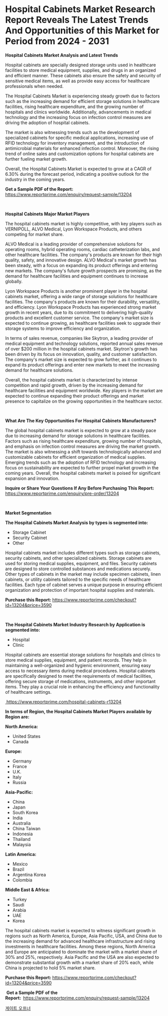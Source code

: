 <p><h1>Hospital Cabinets Market Research Report Reveals The Latest Trends And Opportunities of this Market for Period from 2024 - 2031</h1></p><p><strong>Hospital Cabinets Market Analysis and Latest Trends</strong></p>
<p><p>Hospital cabinets are specially designed storage units used in healthcare facilities to store medical equipment, supplies, and drugs in an organized and efficient manner. These cabinets also ensure the safety and security of sensitive medical items, as well as provide easy access for healthcare professionals when needed.</p><p>The Hospital Cabinets Market is experiencing steady growth due to factors such as the increasing demand for efficient storage solutions in healthcare facilities, rising healthcare expenditure, and the growing number of hospitals and clinics worldwide. Additionally, advancements in medical technology and the increasing focus on infection control measures are driving the adoption of hospital cabinets.</p><p>The market is also witnessing trends such as the development of specialized cabinets for specific medical applications, increasing use of RFID technology for inventory management, and the introduction of antimicrobial materials for enhanced infection control. Moreover, the rising trend of online sales and customization options for hospital cabinets are further fueling market growth.</p><p>Overall, the Hospital Cabinets Market is expected to grow at a CAGR of 6.30% during the forecast period, indicating a positive outlook for the industry in the coming years.</p></p>
<p><strong>Get a Sample PDF of the Report:&nbsp;</strong> <a href="https://www.reportprime.com/enquiry/request-sample/13204">https://www.reportprime.com/enquiry/request-sample/13204</a></p>
<p>&nbsp;</p>
<p><strong>Hospital Cabinets Major Market Players</strong></p>
<p><p>The hospital cabinets market is highly competitive, with key players such as VERNIPOLL, ALVO Medical, Lyon Workspace Products, and others competing for market share. </p><p>ALVO Medical is a leading provider of comprehensive solutions for operating rooms, hybrid operating rooms, cardiac catheterization labs, and other healthcare facilities. The company's products are known for their high quality, safety, and innovative design. ALVO Medical's market growth has been steady, with a focus on expanding its product offerings and entering new markets. The company's future growth prospects are promising, as the demand for healthcare facilities and equipment continues to increase globally.</p><p>Lyon Workspace Products is another prominent player in the hospital cabinets market, offering a wide range of storage solutions for healthcare facilities. The company's products are known for their durability, versatility, and efficiency. Lyon Workspace Products has experienced strong market growth in recent years, due to its commitment to delivering high-quality products and excellent customer service. The company's market size is expected to continue growing, as healthcare facilities seek to upgrade their storage systems to improve efficiency and organization.</p><p>In terms of sales revenue, companies like Skytron, a leading provider of medical equipment and technology solutions, reported annual sales revenue of over $200 million in the hospital cabinets market. Skytron's growth has been driven by its focus on innovation, quality, and customer satisfaction. The company's market size is expected to grow further, as it continues to expand its product offerings and enter new markets to meet the increasing demand for healthcare solutions.</p><p>Overall, the hospital cabinets market is characterized by intense competition and rapid growth, driven by the increasing demand for healthcare facilities and equipment worldwide. Key players in the market are expected to continue expanding their product offerings and market presence to capitalize on the growing opportunities in the healthcare sector.</p></p>
<p>&nbsp;</p>
<p><strong>What Are The Key Opportunities For Hospital Cabinets Manufacturers?</strong></p>
<p><p>The global hospital cabinets market is expected to grow at a steady pace due to increasing demand for storage solutions in healthcare facilities. Factors such as rising healthcare expenditure, growing number of hospitals, and emphasis on infection control measures are driving the market growth. The market is also witnessing a shift towards technologically advanced and customizable cabinets for efficient organization of medical supplies. Emerging trends such as the adoption of RFID technology and increasing focus on sustainability are expected to further propel market growth in the coming years. Overall, the hospital cabinets market is poised for significant expansion and innovation.</p></p>
<p><strong>Inquire or Share Your Questions If Any Before Purchasing This Report:</strong> <a href="https://www.reportprime.com/enquiry/pre-order/13204">https://www.reportprime.com/enquiry/pre-order/13204</a></p>
<p>&nbsp;</p>
<p><strong>Market Segmentation</strong></p>
<p><strong>The Hospital Cabinets Market Analysis by types is segmented into:</strong></p>
<p><ul><li>Storage Cabinet</li><li>Security Cabinet</li><li>Other</li></ul></p>
<p><p>Hospital cabinets market includes different types such as storage cabinets, security cabinets, and other specialized cabinets. Storage cabinets are used for storing medical supplies, equipment, and files. Security cabinets are designed to store controlled substances and medications securely. Other types of cabinets in the market may include specimen cabinets, linen cabinets, or utility cabinets tailored to the specific needs of healthcare facilities. Each type of cabinet serves a unique purpose in ensuring efficient organization and protection of important hospital supplies and materials.</p></p>
<p><strong>Purchase this Report:&nbsp;</strong><a href="https://www.reportprime.com/checkout?id=13204&price=3590">https://www.reportprime.com/checkout?id=13204&price=3590</a></p>
<p>&nbsp;</p>
<p><strong>The Hospital Cabinets Market Industry Research by Application is segmented into:</strong></p>
<p><ul><li>Hospital</li><li>Clinic</li></ul></p>
<p><p>Hospital cabinets are essential storage solutions for hospitals and clinics to store medical supplies, equipment, and patient records. They help in maintaining a well-organized and hygienic environment, ensuring easy access to necessary items during medical procedures. Hospital cabinets are specifically designed to meet the requirements of medical facilities, offering secure storage of medications, instruments, and other important items. They play a crucial role in enhancing the efficiency and functionality of healthcare settings.</p></p>
<p><a href="https://www.reportprime.com/hospital-cabinets-r13204">&nbsp;https://www.reportprime.com/hospital-cabinets-r13204</a></p>
<p><strong>In terms of Region, the Hospital Cabinets Market Players available by Region are:</strong></p>
<p>
    <p> <strong> North America: </strong>
        <ul>
            <li>United States</li>
            <li>Canada</li>
        </ul>
        </p> 
    <p> <strong> Europe: </strong>
        <ul>
            <li>Germany</li>
            <li>France</li>
            <li>U.K.</li>
            <li>Italy</li>
            <li>Russia</li>
        </ul>
        </p> 
    <p> <strong> Asia-Pacific: </strong>
        <ul>
            <li>China</li>
            <li>Japan</li>
            <li>South Korea</li>
            <li>India</li>
            <li>Australia</li>
            <li>China Taiwan</li>
            <li>Indonesia</li>
            <li>Thailand</li>
            <li>Malaysia</li>
        </ul>
        </p> 
    <p> <strong> Latin America: </strong>
        <ul>
            <li>Mexico</li>
            <li>Brazil</li>
            <li>Argentina Korea</li>
            <li>Colombia</li>
        </ul>
        </p> 
    <p> <strong> Middle East & Africa: </strong>
        <ul>
            <li>Turkey</li>
            <li>Saudi</li>
            <li>Arabia</li>
            <li>UAE</li>
            <li>Korea</li>
        </ul>
    </p>
    </p>
<p><p>The hospital cabinets market is expected to witness significant growth in regions such as North America, Europe, Asia Pacific, USA, and China due to the increasing demand for advanced healthcare infrastructure and rising investments in healthcare facilities. Among these regions, North America and Europe are anticipated to dominate the market with a market share of 30% and 25%, respectively. Asia Pacific and the USA are also expected to demonstrate substantial growth with a market share of 20% each, while China is projected to hold 5% market share.</p></p>
<p><strong>Purchase this Report: </strong><a href="https://www.reportprime.com/checkout?id=13204&price=3590">https://www.reportprime.com/checkout?id=13204&price=3590</a></p>
<p>&nbsp;<strong>Get a Sample PDF of the Report:&nbsp;&nbsp;</strong><a href="https://www.reportprime.com/enquiry/request-sample/13204">https://www.reportprime.com/enquiry/request-sample/13204</a></p>
<p><strong></strong></p>
<p><p><a href="https://github.com/wallacBahrtyinger567686/Market-Research-Report-List-1/blob/main/159843028927.md">게이트 오프너</a></p></p>